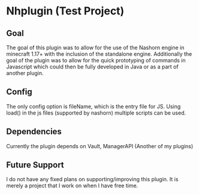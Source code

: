 # Nhplugin (Test Project)

## Goal
The goal of this plugin was to allow for the use of the Nashorn engine in minecraft 1.17+ with the inclusion of the standalone engine. Additionally the goal of the plugin
was to allow for the quick prototyping of commands in Javascript which could then be fully developed in Java or as a part of another plugin. 

## Config
The only config option is fileName, which is the entry file for JS. Using load() in the js files (supported by nashorn) multiple scripts can be used. 

## Dependencies
Currently the plugin depends on Vault, ManagerAPI (Another of my plugins)

## Future Support
I do not have any fixed plans on supporting/improving this plugin. It is merely a project that I work on when I have free time.
